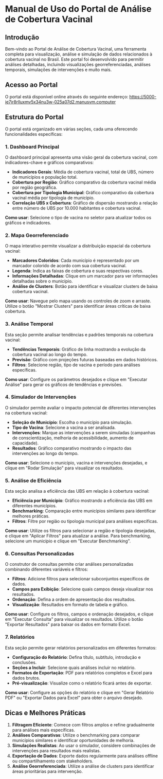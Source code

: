 # Manual de Uso do Portal de Análise de Cobertura Vacinal

## Introdução

Bem-vindo ao Portal de Análise de Cobertura Vacinal, uma ferramenta completa para visualização, análise e simulação de dados relacionados à cobertura vacinal no Brasil. Este portal foi desenvolvido para permitir análises detalhadas, incluindo visualizações georreferenciadas, análises temporais, simulações de intervenções e muito mais.

## Acesso ao Portal

O portal está disponível online através do seguinte endereço:
https://5000-ie7ir8rlluxmv5x34nu3w-025a07d2.manusvm.computer

## Estrutura do Portal

O portal está organizado em várias seções, cada uma oferecendo funcionalidades específicas:

### 1. Dashboard Principal

O dashboard principal apresenta uma visão geral da cobertura vacinal, com indicadores-chave e gráficos comparativos:

- **Indicadores Gerais**: Média de cobertura vacinal, total de UBS, número de municípios e população total.
- **Cobertura por Região**: Gráfico comparativo da cobertura vacinal média por região geográfica.
- **Cobertura por Tipologia Municipal**: Gráfico comparativo da cobertura vacinal média por tipologia de município.
- **Correlação UBS x Cobertura**: Gráfico de dispersão mostrando a relação entre número de UBS por 10.000 habitantes e cobertura vacinal.

**Como usar**: Selecione o tipo de vacina no seletor para atualizar todos os gráficos e indicadores.

### 2. Mapa Georreferenciado

O mapa interativo permite visualizar a distribuição espacial da cobertura vacinal:

- **Marcadores Coloridos**: Cada município é representado por um marcador colorido de acordo com sua cobertura vacinal.
- **Legenda**: Indica as faixas de cobertura e suas respectivas cores.
- **Informações Detalhadas**: Clique em um marcador para ver informações detalhadas sobre o município.
- **Análise de Clusters**: Botão para identificar e visualizar clusters de baixa cobertura vacinal.

**Como usar**: Navegue pelo mapa usando os controles de zoom e arraste. Utilize o botão "Mostrar Clusters" para identificar áreas críticas de baixa cobertura.

### 3. Análise Temporal

Esta seção permite analisar tendências e padrões temporais na cobertura vacinal:

- **Tendências Temporais**: Gráfico de linha mostrando a evolução da cobertura vacinal ao longo do tempo.
- **Previsão**: Gráfico com projeções futuras baseadas em dados históricos.
- **Filtros**: Selecione região, tipo de vacina e período para análises específicas.

**Como usar**: Configure os parâmetros desejados e clique em "Executar Análise" para gerar os gráficos de tendências e previsões.

### 4. Simulador de Intervenções

O simulador permite avaliar o impacto potencial de diferentes intervenções na cobertura vacinal:

- **Seleção de Município**: Escolha o município para simulação.
- **Tipo de Vacina**: Selecione a vacina a ser analisada.
- **Intervenções**: Marque as intervenções a serem simuladas (campanhas de conscientização, melhoria de acessibilidade, aumento de capacidade).
- **Resultados**: Gráfico comparativo mostrando o impacto das intervenções ao longo do tempo.

**Como usar**: Selecione o município, vacina e intervenções desejadas, e clique em "Rodar Simulação" para visualizar os resultados.

### 5. Análise de Eficiência

Esta seção analisa a eficiência das UBS em relação à cobertura vacinal:

- **Eficiência por Município**: Gráfico mostrando a eficiência das UBS em diferentes municípios.
- **Benchmarking**: Comparação entre municípios similares para identificar melhores práticas.
- **Filtros**: Filtre por região ou tipologia municipal para análises específicas.

**Como usar**: Utilize os filtros para selecionar a região e tipologia desejadas, e clique em "Aplicar Filtros" para atualizar a análise. Para benchmarking, selecione um município e clique em "Executar Benchmarking".

### 6. Consultas Personalizadas

O construtor de consultas permite criar análises personalizadas combinando diferentes variáveis e filtros:

- **Filtros**: Adicione filtros para selecionar subconjuntos específicos de dados.
- **Campos para Exibição**: Selecione quais campos deseja visualizar nos resultados.
- **Ordenação**: Defina a ordem de apresentação dos resultados.
- **Visualização**: Resultados em formato de tabela e gráfico.

**Como usar**: Configure os filtros, campos e ordenação desejados, e clique em "Executar Consulta" para visualizar os resultados. Utilize o botão "Exportar Resultados" para baixar os dados em formato Excel.

### 7. Relatórios

Esta seção permite gerar relatórios personalizados em diferentes formatos:

- **Configuração do Relatório**: Defina título, subtítulo, introdução e conclusões.
- **Seções a Incluir**: Selecione quais análises incluir no relatório.
- **Formatos de Exportação**: PDF para relatórios completos e Excel para dados brutos.
- **Pré-visualização**: Visualize como o relatório ficará antes de exportar.

**Como usar**: Configure as opções do relatório e clique em "Gerar Relatório PDF" ou "Exportar Dados para Excel" para obter o arquivo desejado.

## Dicas e Melhores Práticas

1. **Filtragem Eficiente**: Comece com filtros amplos e refine gradualmente para análises mais específicas.
2. **Análises Comparativas**: Utilize o benchmarking para comparar municípios similares e identificar oportunidades de melhoria.
3. **Simulações Realistas**: Ao usar o simulador, considere combinações de intervenções para resultados mais realistas.
4. **Exportação de Dados**: Exporte dados regularmente para análises offline ou compartilhamento com stakeholders.
5. **Análise Georreferenciada**: Utilize a análise de clusters para identificar áreas prioritárias para intervenção.


